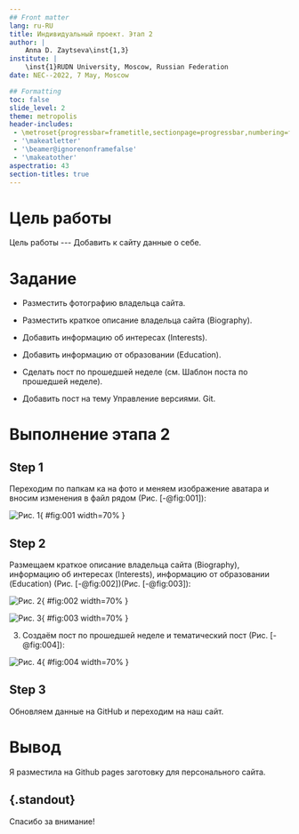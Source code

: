 ```yaml
---
## Front matter
lang: ru-RU
title: Индивидуальный проект. Этап 2
author: |
	Anna D. Zaytseva\inst{1,3}
institute: |
	\inst{1}RUDN University, Moscow, Russian Federation
date: NEC--2022, 7 May, Moscow

## Formatting
toc: false
slide_level: 2
theme: metropolis
header-includes: 
 - \metroset{progressbar=frametitle,sectionpage=progressbar,numbering=fraction}
 - '\makeatletter'
 - '\beamer@ignorenonframefalse'
 - '\makeatother'
aspectratio: 43
section-titles: true
---
```


# Цель работы

Цель работы --- Добавить к сайту данные о себе.

# Задание

  -  Разместить фотографию владельца сайта.
  -  Разместить краткое описание владельца сайта (Biography).
  -  Добавить информацию об интересах (Interests).
  -  Добавить информацию от образовании (Education).

- Сделать пост по прошедшей неделе (см. Шаблон поста по прошедшей неделе).
- Добавить пост на тему Управление версиями. Git.

# Выполнение этапа 2

## Step 1

Переходим по папкам ка на фото и меняем изображение аватара и вносим изменения в файл рядом (Рис. [-@fig:001]):

![Рис. 1](images_part2/1.png){ #fig:001 width=70% }

## Step 2

Размещаем краткое описание владельца сайта (Biography), информацию об интересах (Interests), информацию от образовании (Education) (Рис. [-@fig:002])(Рис. [-@fig:003]):

![Рис. 2](images_part2/2.png){ #fig:002 width=70% }

![Рис. 3](images_part2/3.png){ #fig:003 width=70% }

3. Создаём пост по прошедшей неделе и тематический пост (Рис. [-@fig:004]):

![Рис. 4](images_part2/4.png){ #fig:004 width=70% }

## Step 3

Обновляем данные на GitHub и переходим на наш сайт.

# Вывод

Я разместила на Github pages заготовку для персонального сайта.

## {.standout}

Спасибо за внимание!
